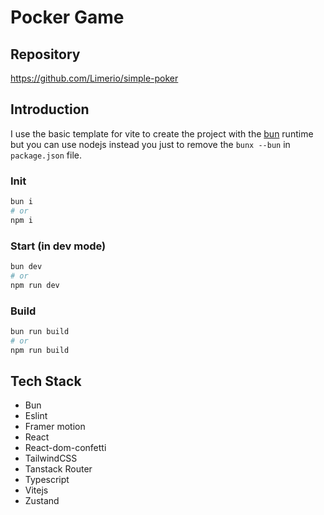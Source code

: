 # Pocker Game

## Repository

https://github.com/Limerio/simple-poker

## Introduction 

I use the basic template for vite to create the project with the [bun](https://bun.sh) runtime but you can use nodejs instead you just to remove the `bunx --bun` in `package.json` file.

### Init

```sh
bun i
# or
npm i
```

### Start (in dev mode)

```sh
bun dev
# or
npm run dev
```

### Build

```sh
bun run build
# or
npm run build
```

## Tech Stack

- Bun
- Eslint
- Framer motion
- React
- React-dom-confetti
- TailwindCSS
- Tanstack Router
- Typescript
- Vitejs
- Zustand
